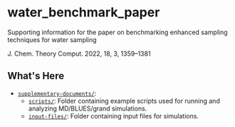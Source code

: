 # water_benchmark_paper
Supporting information for the paper on benchmarking enhanced sampling techniques for water sampling

J. Chem. Theory Comput. 2022, 18, 3, 1359–1381

## What's Here

- [`supplementary-documents/`](supplementary-documents):
  - [`scripts/`](supplementary-documents/scripts): Folder containing example scripts used for running and analyzing MD/BLUES/grand simulations.
  - [`input-files/`](supplementary-documents/input-files): Folder containing input files for simulations.
